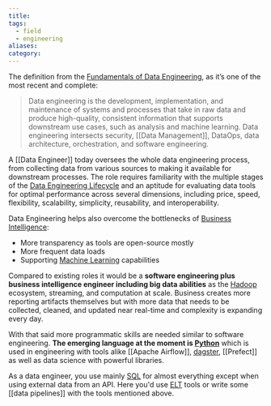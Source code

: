 ```yaml
---
title: 
tags:
  - field
  - engineering
aliases: 
category:
---
```

The definition from the [Fundamentals of Data Engineering](https://www.oreilly.com/library/view/fundamentals-of-data/9781098108298/), as it’s one of the most recent and complete: 

> Data engineering is the development, implementation, and maintenance of systems and processes that take in raw data and produce high-quality, consistent information that supports downstream use cases, such as analysis and machine learning. Data engineering intersects security, [[Data Management]], DataOps, data architecture, orchestration, and software engineering.

A [[Data Engineer]] today oversees the whole data engineering process, from collecting data from various sources to making it available for downstream processes. The role requires familiarity with the multiple stages of the [Data Engineering Lifecycle](term/data%20engineering%20lifecycle.md) and an aptitude for evaluating data tools for optimal performance across several dimensions, including price, speed, flexibility, scalability, simplicity, reusability, and interoperability.

Data Engineering helps also overcome the bottlenecks of [Business Intelligence](term/business%20intelligence.md):
- More transparency as tools are open-source mostly
- More frequent data loads
- Supporting [Machine Learning](Machine%20Learning.md) capabilities 

Compared to existing roles it would be a **software engineering plus business intelligence engineer including big data abilities** as the [Hadoop](term/apache%20hadoop.md) ecosystem, streaming, and computation at scale. Business creates more reporting artifacts themselves but with more data that needs to be collected, cleaned, and updated near real-time and complexity is expanding every day.

With that said more programmatic skills are needed similar to software engineering. **The emerging language at the moment is [Python](term/python.md)** which is used in engineering with tools alike [[Apache Airflow]], [dagster](dagster.md), [[Prefect]] as well as data science with powerful libraries.

As a data engineer, you use mainly [SQL](term/sql.md) for almost everything except when using external data from an API. Here you'd use [ELT](term/elt.md) tools or write some [[data pipelines]] with the tools mentioned above.